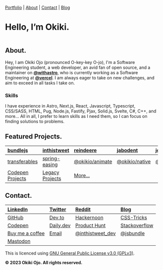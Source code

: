 [Portfolio](https://okikio.dev) \| [About](#about) \| [Contact](#contact) \| [Blog](https://blog.okikio.dev)

# Hello, I’m **Okiki.**

<div style="display:flex">

<!-- ![A black and white profile photo of Okiki Ojo, smiling, looking straight forward, behind a brick wall backdrop. He is wearing glasses, a black shirt and jacket, and wireless headphones which are hanging on his neck.](https://okikio.dev/images/upload/f_auto,q_auto:best,c_limit/w_400,dpr_auto/okikio/okiki-ojo.jpg) -->

 </div>

## About.

Hey, I am Okiki Ojo (pronounced O-key-key O-jo), I'm a Software Engineering student, a web developer, an avid fan of open source, and a maintainer on **[@withastro](https://github.com/withastro)**, who is currently working as a Software Engineering at **[@vercel](https://github.com/vercel)**. I am always eager to take on new challenges, and aim to exceed in all tasks I take on.

### Skills

I have experience in Astro, Next.js, React, Javascript, Typescript, CSS/SASS, HTML, Pug, Node.js, Fastify, Pjax, Solid.js, Svelte, C#, C++, and more… All in all, I prefer to learn skills as I need them, so I can focus on finding solutions to problems.

## Featured Projects.

| [bundlejs](https://bundlejs.com)                         | [inthistweet](https://inthistweet.app/)                               | [reindeere](https://reindeere.ca)                     | [jabodent](https://jabodent.com)                   | [josephojo](https://josephojo.com)                      |
| :------------------------------------------------------- | :-------------------------------------------------------------------- | :---------------------------------------------------- | :------------------------------------------------- | :------------------------------------------------------ |
| [transferables](https://github.com/okikio/transferables) | [spring-easing](https://spring-easing.okikio.dev)                     | [@okikio/animate](https://native.okikio.dev/animate)  | [@okikio/native](https://native.okikio.dev/native) | [@okikio/sharedworker](https://sharedworker.okikio.dev) |
| [Codepen Projects](https://codepen.com/okikio)           | [Legacy Projects](https://www.khanacademy.org/profile/liteo/projects) | [More...](https://github.com/okikio?tab=repositories) |                                                    |                                                         |

## Contact.

| [LinkedIn](https://www.linkedin.com/in/okikio)         | [Twitter](https://twitter.com/okikio_dev) | [Reddit](https://www.reddit.com/user/okikio_dev)        | [Blog](https://blog.okikio.dev)                                              |
| :----------------------------------------------------- | :---------------------------------------- | :------------------------------------------------------ | :--------------------------------------------------------------------------- |
| [GitHub](https://github.com/okikio)                    | [Dev.to](https://dev.to/okikio)           | [Hackernoon](https://hackernoon.com/u/okikio)           | [CSS-Tricks](https://css-tricks.com/author/okikiojo/)                        |
| [Codepen](https://codepen.io/okikio)                   | [Daily.dev](https://app.daily.dev/okikio) | [Product Hunt](https://www.producthunt.com/@okiki_ojo)  | [Stackoverflow](https://stackoverflow.com/users/12140185/okikio?tab=profile) |
| [Buy me a coffee](https://www.buymeacoffee.com/okikio) | [Email](mailto:hey@okikio.dev)            | [@inthistweet_dev](https://twitter.com/inthistweet_dev) | [@jsbundle](https://twitter.com/jsbundle)                                    |
| [Mastodon](https://uiuxdev.social/@okikio_dev)         |                                           |                                                         |

This is licenced using [GNU General Public License v3.0 (GPLv3)](./LICENCE.md).

**© 2023 Okiki Ojo. All rights reserved.**
